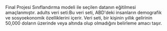 Final Projesi
Sınıflandırma modeli ile seçilen datanın eğitilmesi amaçlanmıştır.
adults veri seti:Bu veri seti, ABD'deki insanların demografik ve sosyoekonomik özelliklerini içerir. Veri seti, bir kişinin yıllık gelirinin 50,000 doların üzerinde veya altında olup olmadığını belirleme amacı taşır.
